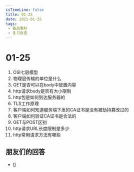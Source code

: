 ```yaml
---
isTimeLine: false
title: 01-25
date: 2021-01-25
tags:
 - 备战春秋
 - 复习自查
---
```

# 01-25

1. OSI七层模型
2. 物理层传输的单位是什么
3. GET是否可以在body中放置内容
4. http请求body是否有大小限制
5. http包是如何到达服务器的
6. TLS工作原理
7. 客户端如何知道服务端下发的CA证书是没有被劫持篡改过的
8. 客户端如何验证CA证书是合法的
9.  GET与POST区别
10. http请求URL长度限制是多少
11. http常用请求方法有哪些

## 朋友们的回答
* [tl](https://juejin.cn/post/6924973767366017038)

<comment/>
<tongji/>